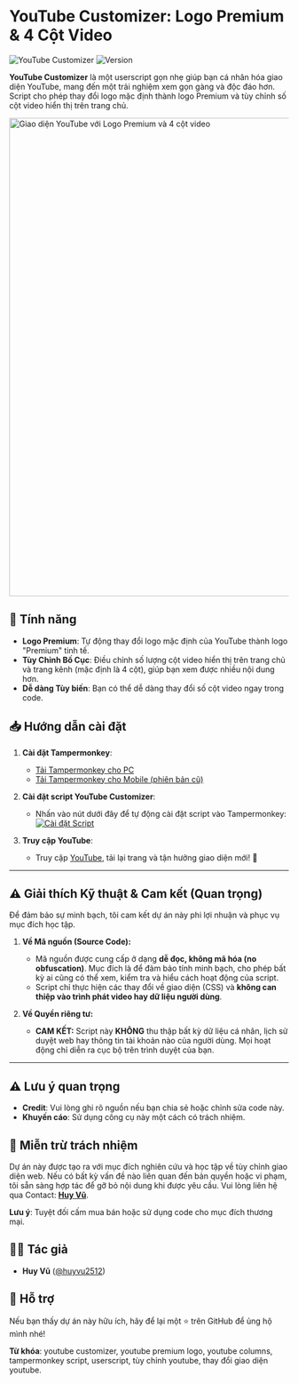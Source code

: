 # YouTube Customizer: Logo Premium & 4 Cột Video

![YouTube Customizer](https://img.shields.io/badge/YouTube-Customizer-red?style=for-the-badge&logo=youtube)
![Version](https://img.shields.io/badge/Version-1.0-blue?style=for-the-badge)

**YouTube Customizer** là một userscript gọn nhẹ giúp bạn cá nhân hóa giao diện YouTube, mang đến một trải nghiệm xem gọn gàng và độc đáo hơn. Script cho phép thay đổi logo mặc định thành logo Premium và tùy chỉnh số cột video hiển thị trên trang chủ.

<img width="1870" height="861" alt="Giao diện YouTube với Logo Premium và 4 cột video" src="https://raw.githubusercontent.com/huyvu2512/YouTube-Customizer/main/screenshot.png" />

## 🚀 Tính năng
- **Logo Premium**: Tự động thay đổi logo mặc định của YouTube thành logo "Premium" tinh tế.
- **Tùy Chỉnh Bố Cục**: Điều chỉnh số lượng cột video hiển thị trên trang chủ và trang kênh (mặc định là 4 cột), giúp bạn xem được nhiều nội dung hơn.
- **Dễ dàng Tùy biến**: Bạn có thể dễ dàng thay đổi số cột video ngay trong code.

## 📥 Hướng dẫn cài đặt
1. **Cài đặt Tampermonkey**:
   - [Tải Tampermonkey cho PC](https://chromewebstore.google.com/detail/tampermonkey/dhdgffkkebhmkfjojejmpbldmpobfkfo)
   - [Tải Tampermonkey cho Mobile (phiên bản cũ)](https://chromewebstore.google.com/detail/tampermonkey-legacy/lcmhijbkigalmkeommnijlpobloojgfn)

2. **Cài đặt script YouTube Customizer**:
   - Nhấn vào nút dưới đây để tự động cài đặt script vào Tampermonkey:
     [![Cài đặt Script](https://img.shields.io/badge/Cài%20đặt-Script-blue?style=for-the-badge)](https://raw.githubusercontent.com/huyvu2512/YouTube-Customizer/main/tampermonkey.user.js)

3. **Truy cập YouTube**:
   - Truy cập [YouTube](https://www.youtube.com/), tải lại trang và tận hưởng giao diện mới! 🎉

---

## ⚠️ Giải thích Kỹ thuật & Cam kết (Quan trọng)

Để đảm bảo sự minh bạch, tôi cam kết dự án này phi lợi nhuận và phục vụ mục đích học tập.

1.  **Về Mã nguồn (Source Code):**
    * Mã nguồn được cung cấp ở dạng **dễ đọc, không mã hóa (no obfuscation)**. Mục đích là để đảm bảo tính minh bạch, cho phép bất kỳ ai cũng có thể xem, kiểm tra và hiểu cách hoạt động của script.
    * Script chỉ thực hiện các thay đổi về giao diện (CSS) và **không can thiệp vào trình phát video hay dữ liệu người dùng**.

2.  **Về Quyền riêng tư:**
    * **CAM KẾT:** Script này **KHÔNG** thu thập bất kỳ dữ liệu cá nhân, lịch sử duyệt web hay thông tin tài khoản nào của người dùng. Mọi hoạt động chỉ diễn ra cục bộ trên trình duyệt của bạn.

---
## ⚠️ Lưu ý quan trọng
- **Credit**: Vui lòng ghi rõ nguồn nếu bạn chia sẻ hoặc chỉnh sửa code này.
- **Khuyến cáo**: Sử dụng công cụ này một cách có trách nhiệm.

## 📜 Miễn trừ trách nhiệm
Dự án này được tạo ra với mục đích nghiên cứu và học tập về tùy chỉnh giao diện web. Nếu có bất kỳ vấn đề nào liên quan đến bản quyền hoặc vi phạm, tôi sẵn sàng hợp tác để gỡ bỏ nội dung khi được yêu cầu. Vui lòng liên hệ qua Contact: **[Huy Vũ](https://beacons.ai/huyvu2512)**.

**Lưu ý**: Tuyệt đối cấm mua bán hoặc sử dụng code cho mục đích thương mại.

## 👨‍💻 Tác giả
- **Huy Vũ** ([@huyvu2512](https://github.com/huyvu2512))

## 💖 Hỗ trợ
Nếu bạn thấy dự án này hữu ích, hãy để lại một ⭐ trên GitHub để ủng hộ mình nhé!

**Từ khóa**: youtube customizer, youtube premium logo, youtube columns, tampermonkey script, userscript, tùy chỉnh youtube, thay đổi giao diện youtube.


